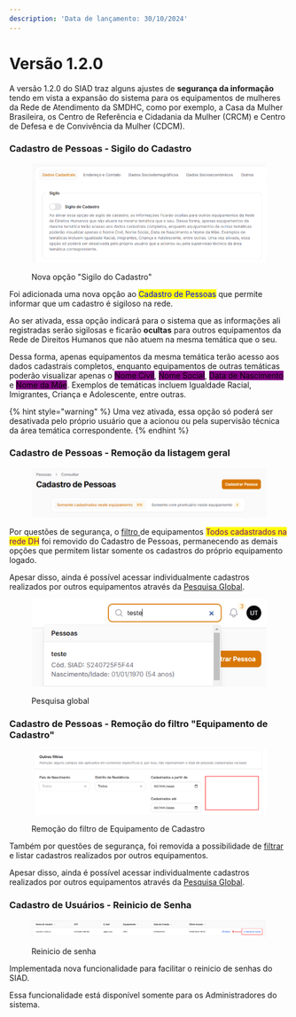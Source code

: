 ```yaml
---
description: 'Data de lançamento: 30/10/2024'
---
```


# Versão 1.2.0

A versão 1.2.0 do SIAD traz alguns ajustes de **segurança da informação** tendo em vista a expansão do sistema para os equipamentos de mulheres da Rede de Atendimento da SMDHC, como por exemplo, a Casa da Mulher Brasileira, os Centro de Referência e Cidadania da Mulher (CRCM) e Centro de Defesa e de Convivência da Mulher (CDCM).

### Cadastro de Pessoas - Sigilo do Cadastro

<figure><img src="../../.gitbook/assets/image (115).png" alt=""><figcaption><p>Nova opção "Sigilo do Cadastro"</p></figcaption></figure>

Foi adicionada uma nova opção ao <mark style="color:blue;">Cadastro de Pessoas</mark> que permite informar que um cadastro é sigiloso na rede.

Ao ser ativada, essa opção indicará para o sistema que as informações ali registradas serão sigilosas e ficarão **ocultas** para outros equipamentos da Rede de Direitos Humanos que não atuem na mesma temática que o seu.

Dessa forma, apenas equipamentos da mesma temática terão acesso aos dados cadastrais completos, enquanto equipamentos de outras temáticas poderão visualizar apenas o <mark style="background-color:purple;">Nome Civil</mark>, <mark style="background-color:purple;">Nome Social</mark>, <mark style="background-color:purple;">Data de Nascimento</mark> e <mark style="background-color:purple;">Nome da Mãe</mark>. Exemplos de temáticas incluem Igualdade Racial, Imigrantes, Criança e Adolescente, entre outras.

{% hint style="warning" %}
Uma vez ativada, essa opção só poderá ser desativada pelo próprio usuário que a acionou ou pela supervisão técnica da área temática correspondente.
{% endhint %}

### Cadastro de Pessoas - Remoção da listagem geral

<figure><img src="../../.gitbook/assets/image (116).png" alt=""><figcaption></figcaption></figure>

Por questões de segurança, o [filtro ](../../pessoas/pesquisa/filtros-de-equipamentos.md)de equipamentos <mark style="color:purple;">Todos cadastrados na rede DH</mark> foi removido do Cadastro de Pessoas, permanecendo as demais opções que permitem listar somente os cadastros do próprio equipamento logado.

Apesar disso, ainda é possível acessar individualmente cadastros realizados por outros equipamentos através da [Pesquisa Global](../../pessoas/pesquisa/pesquisa-global.md).

<figure><img src="../../.gitbook/assets/image (119).png" alt=""><figcaption><p>Pesquisa global</p></figcaption></figure>

### Cadastro de Pessoas - Remoção do filtro "Equipamento de Cadastro"

<figure><img src="../../.gitbook/assets/image (120).png" alt=""><figcaption><p>Remoção do filtro de Equipamento de Cadastro</p></figcaption></figure>

Também por questões de segurança, foi removida a possibilidade de [filtrar](../../pessoas/pesquisa/filtros-categoricos.md) e listar cadastros realizados por outros equipamentos.

Apesar disso, ainda é possível acessar individualmente cadastros realizados por outros equipamentos através da [Pesquisa Global](../../pessoas/pesquisa/pesquisa-global.md).

### Cadastro de Usuários - Reinicio de Senha

<figure><img src="../../.gitbook/assets/image (121).png" alt=""><figcaption><p>Reinicio de senha</p></figcaption></figure>

Implementada nova funcionalidade para facilitar o reinicio de senhas do SIAD.

Essa funcionalidade está disponível somente para os Administradores do sistema.
